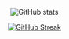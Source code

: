 <div align="center">

![GitHub stats](https://github-readme-stats.vercel.app/api?username=Kaushallrai&show_icons=true&count_private=true&include_all_commits=true&theme=swift)

[![GitHub Streak](https://streak-stats.demolab.com/?user=Kaushallrai&theme=highcontrast)](https://git.io/streak-stats)
</div>
